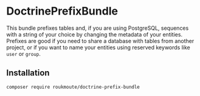 # DoctrinePrefixBundle

This bundle prefixes tables and, if you are using PostgreSQL, sequences with a
string of your choice by changing the metadata of your entities. Prefixes are
good if you need to share a database with tables from another project, or if
you want to name your entities using reserved keywords like `user` or `group`.

## Installation

    composer require roukmoute/doctrine-prefix-bundle
